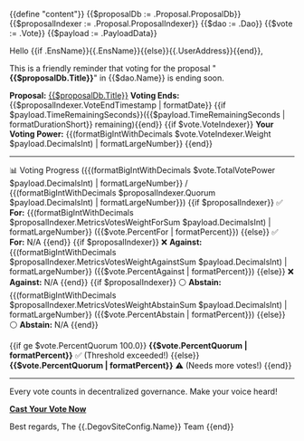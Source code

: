 {{define "content"}}
{{$proposalDb := .Proposal.ProposalDb}}
{{$proposalIndexer := .Proposal.ProposalIndexer}}
{{$dao := .Dao}}
{{$vote := .Vote}}
{{$payload := .PayloadData}}

Hello {{if .EnsName}}{{.EnsName}}{{else}}{{.UserAddress}}{{end}},

This is a friendly reminder that voting for the proposal "**{{$proposalDb.Title}}**" in {{$dao.Name}} is ending soon.

**Proposal:** [{{$proposalDb.Title}}]({{$proposalDb.ProposalLink}})
**Voting Ends:** {{$proposalIndexer.VoteEndTimestamp | formatDate}} {{if $payload.TimeRemainingSeconds}}({{$payload.TimeRemainingSeconds | formatDurationShort}} remaining){{end}}
{{if $vote.VoteIndexer}}
**Your Voting Power:** {{(formatBigIntWithDecimals $vote.VoteIndexer.Weight $payload.DecimalsInt) | formatLargeNumber}}
{{end}}

---

📊 Voting Progress ({{(formatBigIntWithDecimals $vote.TotalVotePower $payload.DecimalsInt) | formatLargeNumber}} / {{(formatBigIntWithDecimals $proposalIndexer.Quorum $payload.DecimalsInt) | formatLargeNumber}})
{{if $proposalIndexer}}
✅ **For:** {{(formatBigIntWithDecimals $proposalIndexer.MetricsVotesWeightForSum $payload.DecimalsInt) | formatLargeNumber}} ({{$vote.PercentFor | formatPercent}})
{{else}}
✅ **For:** N/A
{{end}}
{{if $proposalIndexer}}
❌ **Against:** {{(formatBigIntWithDecimals $proposalIndexer.MetricsVotesWeightAgainstSum $payload.DecimalsInt) | formatLargeNumber}} ({{$vote.PercentAgainst | formatPercent}})
{{else}}
❌ **Against:** N/A
{{end}}
{{if $proposalIndexer}}
⚪️ **Abstain:** {{(formatBigIntWithDecimals $proposalIndexer.MetricsVotesWeightAbstainSum $payload.DecimalsInt) | formatLargeNumber}} ({{$vote.PercentAbstain | formatPercent}})
{{else}}
⚪️ **Abstain:** N/A
{{end}}

{{if ge $vote.PercentQuorum 100.0}}
**{{$vote.PercentQuorum | formatPercent}}** ✅ (Threshold exceeded!)
{{else}}
**{{$vote.PercentQuorum | formatPercent}}** ⚠️ (Needs more votes!)
{{end}}

---

Every vote counts in decentralized governance. Make your voice heard!

[**Cast Your Vote Now**]({{$proposalDb.ProposalLink}})

Best regards,
The {{.DegovSiteConfig.Name}} Team
{{end}}
